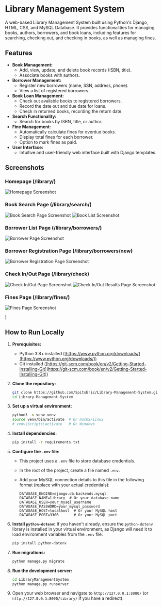 # Library Management System

A web-based Library Management System built using Python's Django, HTML, CSS, and MySQL Database.
It provides functionalities for managing books, authors, borrowers, and book loans, including features for searching, checking out, and checking in books, as well as managing fines.


## Features

* **Book Management:**
    * Add, view, update, and delete book records (ISBN, title).
    * Associate books with authors.
* **Borrower Management:**
    * Register new borrowers (name, SSN, address, phone).
    * View a list of registered borrowers.
* **Book Loan Management:**
    * Check out available books to registered borrowers.
    * Record the date out and due date for loans.
    * Check in returned books, recording the return date.
* **Search Functionality:**
    * Search for books by ISBN, title, or author.
* **Fine Management:**
    * Automatically calculate fines for overdue books.
    * Display total fines for each borrower.
    * Option to mark fines as paid.
* **User Interface:**
    * Intuitive and user-friendly web interface built with Django templates.

## Screenshots

### Homepage (/library/)

![Homepage Screenshot](https://github.com/user-attachments/assets/5be7b124-ca8b-46a1-8ee8-1a93cf05a357
)


### Book Search Page (/library/search/)

![Book Search Page Screenshot](https://github.com/user-attachments/assets/42899e30-e297-4539-ae79-c81194bfe552
)
![Book List Screenshot](https://github.com/user-attachments/assets/c689de69-f9c9-42c6-8414-15ced1723d83
)


### Borrower List Page (/library/borrowers/)

![Borrower Page Screenshot](https://github.com/user-attachments/assets/70a2035c-4f4f-4424-bbff-3e8c0a7a78d3
)


### Borrower Registration Page (/library/borrowers/new)

![Borrower Registration Page Screenshot](https://github.com/user-attachments/assets/51adb92a-1be2-4211-8fa2-a5413dbe3440
)


### Check In/Out Page (/library/check)

![Check In/Out Page Screenshot](https://github.com/user-attachments/assets/1b2f7a34-d7ef-430f-94af-db15993dcc8c
)
![Check In/Out Results Page Screenshot](https://github.com/user-attachments/assets/9d8bb8a0-d490-449a-a6c8-cf26ff1056f9
)


### Fines Page (/library/fines/)

![Fines Page Screenshot](https://github.com/user-attachments/assets/bbacecd7-e9bb-4c59-b752-0d24611c8b99)

)

## How to Run Locally

1.  **Prerequisites:**
    * Python 3.8+ installed ([https://www.python.org/downloads/](https://www.python.org/downloads/))
    * Git installed ([https://git-scm.com/book/en/v2/Getting-Started-Installing-Git](https://git-scm.com/book/en/v2/Getting-Started-Installing-Git))

2.  **Clone the repository:**
    ```bash
    git clone https://github.com/SpitsEric/Library-Management-System.git
    cd Library-Management-System
    ```

3.  **Set up a virtual environment:**
    ```bash
    python3 -m venv venv
    source venv/bin/activate  # On macOS/Linux
    # venv\Scripts\activate   # On Windows
    ```
4.  **Install dependencies:**
    ```bash
    pip install -r requirements.txt
    ```
    
5.  **Configure the `.env` file:**
    * This project uses a `.env` file to store database credentials.
    * In the root of the project, create a file named `.env`.
    * Add your MySQL connection details to this file in the following format (replace with your actual credentials):

        ```
        DATABASE_ENGINE=django.db.backends.mysql
        DATABASE_NAME=library  # Or your database name
        DATABASE_USER=your_mysql_username
        DATABASE_PASSWORD=your_mysql_password
        DATABASE_HOST=localhost  # Or your MySQL host
        DATABASE_PORT=3306       # Or your MySQL port
        ```

6.  **Install `python-dotenv`:**
    If you haven't already, ensure the `python-dotenv` library is installed in your virtual environment, as Django will need it to load environment variables from the `.env` file:

    ```bash
    pip install python-dotenv
    ```

7.  **Run migrations:**
    ```bash
    python manage.py migrate
    ```

8.  **Run the development server:**
    ```bash
    cd LibraryManagementSystem
    python manage.py runserver
    ```

9. Open your web browser and navigate to `http://127.0.0.1:8000/` (or `http://127.0.0.1:8000/library/` if you have a redirect).
